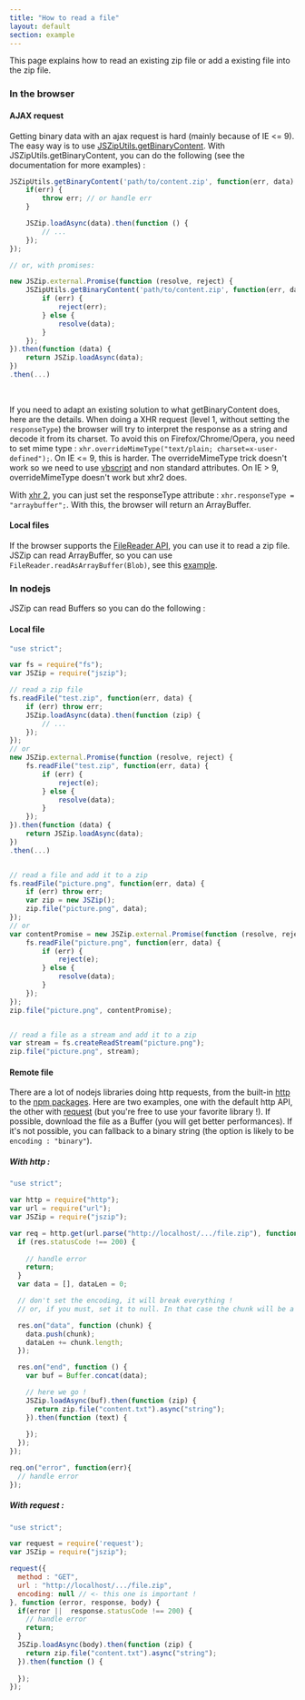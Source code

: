 ```yaml
---
title: "How to read a file"
layout: default
section: example
---
```


This page explains how to read an existing zip file or add a existing file into
the zip file.


### In the browser

#### AJAX request

Getting binary data with an ajax request is hard (mainly because of IE <= 9).
The easy way is to use [JSZipUtils.getBinaryContent](https://github.com/stuk/jszip-utils).
With JSZipUtils.getBinaryContent, you can do the following (see the
documentation for more examples) :

```js
JSZipUtils.getBinaryContent('path/to/content.zip', function(err, data) {
    if(err) {
        throw err; // or handle err
    }

    JSZip.loadAsync(data).then(function () {
        // ...
    });
});

// or, with promises:

new JSZip.external.Promise(function (resolve, reject) {
    JSZipUtils.getBinaryContent('path/to/content.zip', function(err, data) {
        if (err) {
            reject(err);
        } else {
            resolve(data);
        }
    });
}).then(function (data) {
    return JSZip.loadAsync(data);
})
.then(...)
```

<br>

If you need to adapt an existing solution to what getBinaryContent does, here
are the details. When doing a XHR request (level 1, without setting the
`responseType`) the browser will try to interpret the response as a string and
decode it from its charset. To avoid this on Firefox/Chrome/Opera, you need to
set mime type : `xhr.overrideMimeType("text/plain; charset=x-user-defined");`.
On IE <= 9, this is harder. The overrideMimeType trick doesn't work so we need
to use [vbscript](http://stackoverflow.com/questions/1095102/how-do-i-load-binary-image-data-using-javascript-and-xmlhttprequest)
and non standard attributes.
On IE > 9, overrideMimeType doesn't work but xhr2 does.

With [xhr 2](http://caniuse.com/xhr2), you can just set the responseType
attribute : `xhr.responseType = "arraybuffer";`. With this, the browser will
return an ArrayBuffer.

#### Local files

If the browser supports the [FileReader API](http://caniuse.com/filereader),
you can use it to read a zip file. JSZip can read ArrayBuffer, so you can use
`FileReader.readAsArrayBuffer(Blob)`, see this [example]({{site.baseurl}}/documentation/examples/read-local-file-api.html).

### In nodejs

JSZip can read Buffers so you can do the following :

#### Local file

```js
"use strict";

var fs = require("fs");
var JSZip = require("jszip");

// read a zip file
fs.readFile("test.zip", function(err, data) {
    if (err) throw err;
    JSZip.loadAsync(data).then(function (zip) {
        // ...
    });
});
// or
new JSZip.external.Promise(function (resolve, reject) {
    fs.readFile("test.zip", function(err, data) {
        if (err) {
            reject(e);
        } else {
            resolve(data);
        }
    });
}).then(function (data) {
    return JSZip.loadAsync(data);
})
.then(...)


// read a file and add it to a zip
fs.readFile("picture.png", function(err, data) {
    if (err) throw err;
    var zip = new JSZip();
    zip.file("picture.png", data);
});
// or
var contentPromise = new JSZip.external.Promise(function (resolve, reject) {
    fs.readFile("picture.png", function(err, data) {
        if (err) {
            reject(e);
        } else {
            resolve(data);
        }
    });
});
zip.file("picture.png", contentPromise);


// read a file as a stream and add it to a zip
var stream = fs.createReadStream("picture.png");
zip.file("picture.png", stream);
```

#### Remote file

There are a lot of nodejs libraries doing http requests, from the built-in
[http](http://nodejs.org/docs/latest/api/http.html) to the
[npm packages](https://www.npmjs.org/browse/keyword/http). Here are two
examples, one with the default http API, the other with
[request](https://github.com/mikeal/request) (but you're free to use your
favorite library !). If possible, download the file as a Buffer (you will get
better performances). If it's not possible, you can fallback to a binary string
(the option is likely to be `encoding : "binary"`).

##### With http :

```js
"use strict";

var http = require("http");
var url = require("url");
var JSZip = require("jszip");

var req = http.get(url.parse("http://localhost/.../file.zip"), function (res) {
  if (res.statusCode !== 200) {
    
    // handle error
    return;
  }
  var data = [], dataLen = 0;

  // don't set the encoding, it will break everything !
  // or, if you must, set it to null. In that case the chunk will be a string.

  res.on("data", function (chunk) {
    data.push(chunk);
    dataLen += chunk.length;
  });

  res.on("end", function () {
    var buf = Buffer.concat(data);

    // here we go !
    JSZip.loadAsync(buf).then(function (zip) {
      return zip.file("content.txt").async("string");
    }).then(function (text) {
      
    });
  });
});

req.on("error", function(err){
  // handle error
});
```

##### With request :

```js
"use strict";

var request = require('request');
var JSZip = require("jszip");

request({
  method : "GET",
  url : "http://localhost/.../file.zip",
  encoding: null // <- this one is important !
}, function (error, response, body) {
  if(error ||  response.statusCode !== 200) {
    // handle error
    return;
  }
  JSZip.loadAsync(body).then(function (zip) {
    return zip.file("content.txt").async("string");
  }).then(function () {
    
  });
});
```
